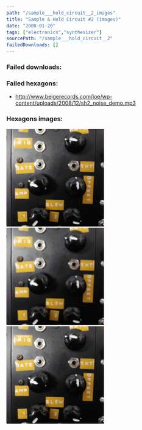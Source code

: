 ```yaml
---
path: "/sample___hold_circuit__2_images"
title: "Sample & Hold Circuit #2 (images)"
date: "2008-01-20"
tags: ["electronics","synthesizer"]
sourcePath: "/sample___hold_circuit__2"
failedDownloads: []
---
```



### Failed downloads:

### Failed hexagons:
* http://www.beigerecords.com/joe/wp-content/uploads/2008/12/sh2_noise_demo.mp3

### Hexagons images:
![sh2.jpeg_hexagon.jpeg](sh2.jpeg_hexagon.jpeg)
 ![sh2-196x300.jpg_hexagon.jpeg](sh2-196x300.jpg_hexagon.jpeg)
 ![sh2.jpg_hexagon.jpeg](sh2.jpg_hexagon.jpeg)
